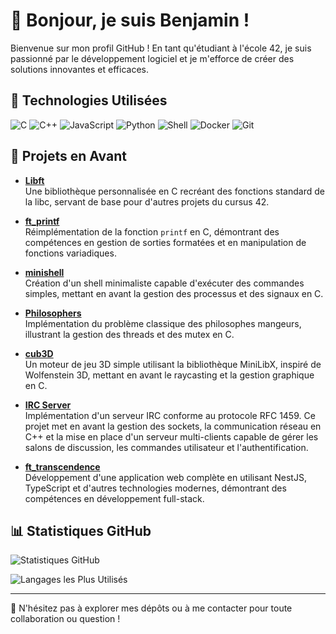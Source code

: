 # 👋 Bonjour, je suis Benjamin !

Bienvenue sur mon profil GitHub ! En tant qu'étudiant à l'école 42, je suis passionné par le développement logiciel et je m'efforce de créer des solutions innovantes et efficaces.

## 🚀 Technologies Utilisées

![C](https://img.shields.io/badge/C-A8B9CC?style=for-the-badge&logo=c&logoColor=white)
![C++](https://img.shields.io/badge/C++-00599C?style=for-the-badge&logo=cplusplus&logoColor=white)
![JavaScript](https://img.shields.io/badge/JavaScript-F7DF1E?style=for-the-badge&logo=javascript&logoColor=black)
![Python](https://img.shields.io/badge/Python-3776AB?style=for-the-badge&logo=python&logoColor=white)
![Shell](https://img.shields.io/badge/Shell_Script-121011?style=for-the-badge&logo=gnu-bash&logoColor=white)
![Docker](https://img.shields.io/badge/Docker-2496ED?style=for-the-badge&logo=docker&logoColor=white)
![Git](https://img.shields.io/badge/Git-F05032?style=for-the-badge&logo=git&logoColor=white)

## 📌 Projets en Avant

- [**Libft**](https://github.com/youllbesorry/libft)  
  Une bibliothèque personnalisée en C recréant des fonctions standard de la libc, servant de base pour d'autres projets du cursus 42.

- [**ft_printf**](https://github.com/youllbesorry/ft_printf)  
  Réimplémentation de la fonction `printf` en C, démontrant des compétences en gestion de sorties formatées et en manipulation de fonctions variadiques.

- [**minishell**](https://github.com/youllbesorry/minishell)  
  Création d'un shell minimaliste capable d'exécuter des commandes simples, mettant en avant la gestion des processus et des signaux en C.

- [**Philosophers**](https://github.com/youllbesorry/Philo)  
  Implémentation du problème classique des philosophes mangeurs, illustrant la gestion des threads et des mutex en C.

- [**cub3D**](https://github.com/youllbesorry/XenoCube)  
  Un moteur de jeu 3D simple utilisant la bibliothèque MiniLibX, inspiré de Wolfenstein 3D, mettant en avant le raycasting et la gestion graphique en C.

- [**IRC Server**](https://github.com/youllbesorry/FT_IRCheat)  
  Implémentation d'un serveur IRC conforme au protocole RFC 1459. Ce projet met en avant la gestion des sockets, la communication réseau en C++ et la mise en place d'un serveur multi-clients capable de gérer les salons de discussion, les commandes utilisateur et l'authentification.

- [**ft_transcendence**](https://github.com/TheTerror-coder/ft_transcendance)  
  Développement d'une application web complète en utilisant NestJS, TypeScript et d'autres technologies modernes, démontrant des compétences en développement full-stack.

## 📊 Statistiques GitHub

![Statistiques GitHub](https://github-readme-stats.vercel.app/api?username=youllbesorry&show_icons=true&theme=tokyonight)

![Langages les Plus Utilisés](https://github-readme-stats.vercel.app/api/top-langs/?username=youllbesorry&layout=compact&theme=tokyonight)

---

💬 N'hésitez pas à explorer mes dépôts ou à me contacter pour toute collaboration ou question !
